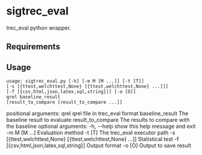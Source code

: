 # sigtrec_eval
trec_eval python wrapper.

Requirements
------------


Usage
------------
	usage: sigtrec_eval.py [-h] [-m M [M ...]] [-t [T]]
    [-s [{ttest,welchttest,None} [{ttest,welchttest,None} ...]]]
    [-f [{csv,html,json,latex,sql,string}]] [-o [O]]
    qrel baseline_result
    [result_to_compare [result_to_compare ...]]
  positional arguments:
    qrel                  qrel file in trec_eval format
    baseline_result       The baseline result to evaluate
    result_to_compare     The results to compare with the baseline
  optional arguments:
    -h, --help            show this help message and exit
    -m M [M ...]          Evaluation method
    -t [T]                The trec_eval executor path
    -s [{ttest,welchttest,None} [{ttest,welchttest,None} ...]]
                          Statistical test
    -f [{csv,html,json,latex,sql,string}]
                          Output format
    -o [O]                Output to save result
